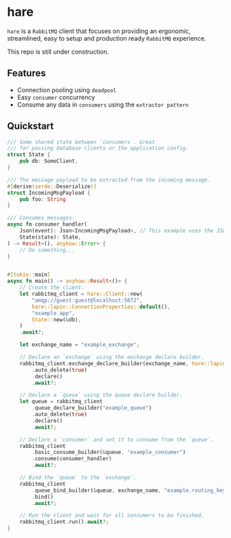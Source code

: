 # hare

`hare` is a `RabbitMQ` client that focuses on providing an ergonomic, streamlined, easy to setup and production ready `RabbitMQ` experience.

This repo is still under construction.

## Features
- Connection pooling using `deadpool`
- Easy `consumer` concurrency
- Consume any data in `consumers` using the `extractor pattern`

## Quickstart

```rust
/// Some shared state between `consumers`. Great
/// for passing database clients or the application config.
struct State {
    pub db: SomeClient,
}

/// The message payload to be extracted from the incoming message.
#[derive(serde::Deserialize)]
struct IncomingMsgPayload {
    pub foo: String
}

/// Consumes messages.
async fn consumer_handler(
    Json(event): Json<IncomingMsgPayload>, // This example uses the JSON extractor, but extractors can be used to deserialize all kinds of data.
    State(state): State,
) -> Result<(), anyhow::Error> {
    // Do something...
}


#[tokio::main]
async fn main() -> anyhow::Result<()> {
    // Create the client.
    let rabbitmq_client = hare::Client::new(
        "amqp://guest:guest@localhost:5672",
        hare::lapin::ConnectionProperties::default(),
        "example app",
        State::new(&db),
    )
    .await?;

    let exchange_name = "example_exchange";

    // Declare an `exchange` using the exchange declare builder.
    rabbitmq_client.exchange_declare_builder(exchange_name, hare::lapin::ExchangeKind::Topic)
        .auto_delete(true)
        .declare()
        .await?;

    // Declare a `queue` using the queue declare builder.
    let queue = rabbitmq_client
        .queue_declare_builder("example_queue")
        .auto_delete(true)
        .declare()
        .await?;

    // Declare a `consumer` and set it to consume from the `queue`.
    rabbitmq_client
        .basic_consume_builder(&queue, "example_consumer")
        .consume(consumer_handler)
        .await?;

    // Bind the `queue` to the `exchange`.
    rabbitmq_client
        .queue_bind_builder(&queue, exchange_name, "example.routing_key")
        .bind()
        .await?;

    // Run the client and wait for all consumers to be finished.
    rabbitmq_client.run().await?;
}

```
